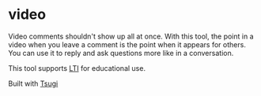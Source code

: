 video
=====

Video comments shouldn't show up all at once. With this tool, the point in a video when you leave a comment is the point when it appears for others. You can use it to reply and ask questions more like in a conversation.

This tool supports <a href="http://developers.imsglobal.org/">LTI</a> for educational use.

Built with <a href="https://github.com/csev/tsugi/blob/master/README.md">Tsugi</a>
